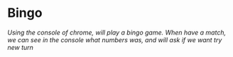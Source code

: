 # Bingo

_Using the console of chrome, will play a bingo game.
When have a match, we can see in the console what numbers was, and will ask if we want try new turn_